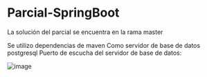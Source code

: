 # Parcial-SpringBoot

La solución del parcial se encuentra en la rama master

Se utilizo dependencias de maven
Como servidor de base de datos postgresql
Puerto de escucha del servidor de base de datos:


![image](https://user-images.githubusercontent.com/75091828/199858637-d93c22bf-aa30-4876-bb1f-022043578fac.png)


